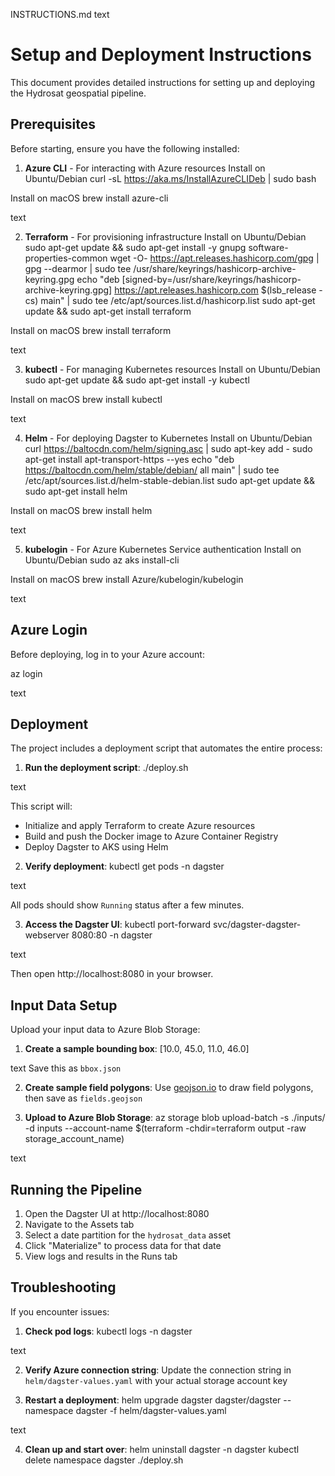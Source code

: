 INSTRUCTIONS.md
text
# Setup and Deployment Instructions

This document provides detailed instructions for setting up and deploying the Hydrosat geospatial pipeline.

## Prerequisites

Before starting, ensure you have the following installed:

1. **Azure CLI** - For interacting with Azure resources
Install on Ubuntu/Debian
curl -sL https://aka.ms/InstallAzureCLIDeb | sudo bash

Install on macOS
brew install azure-cli

text

2. **Terraform** - For provisioning infrastructure
Install on Ubuntu/Debian
sudo apt-get update && sudo apt-get install -y gnupg software-properties-common
wget -O- https://apt.releases.hashicorp.com/gpg | gpg --dearmor | sudo tee /usr/share/keyrings/hashicorp-archive-keyring.gpg
echo "deb [signed-by=/usr/share/keyrings/hashicorp-archive-keyring.gpg] https://apt.releases.hashicorp.com $(lsb_release -cs) main" | sudo tee /etc/apt/sources.list.d/hashicorp.list
sudo apt-get update && sudo apt-get install terraform

Install on macOS
brew install terraform

text

3. **kubectl** - For managing Kubernetes resources
Install on Ubuntu/Debian
sudo apt-get update && sudo apt-get install -y kubectl

Install on macOS
brew install kubectl

text

4. **Helm** - For deploying Dagster to Kubernetes
Install on Ubuntu/Debian
curl https://baltocdn.com/helm/signing.asc | sudo apt-key add -
sudo apt-get install apt-transport-https --yes
echo "deb https://baltocdn.com/helm/stable/debian/ all main" | sudo tee /etc/apt/sources.list.d/helm-stable-debian.list
sudo apt-get update && sudo apt-get install helm

Install on macOS
brew install helm

text

5. **kubelogin** - For Azure Kubernetes Service authentication
Install on Ubuntu/Debian
sudo az aks install-cli

Install on macOS
brew install Azure/kubelogin/kubelogin

text

## Azure Login

Before deploying, log in to your Azure account:

az login

text

## Deployment

The project includes a deployment script that automates the entire process:

1. **Run the deployment script**:
./deploy.sh

text

This script will:
- Initialize and apply Terraform to create Azure resources
- Build and push the Docker image to Azure Container Registry
- Deploy Dagster to AKS using Helm

2. **Verify deployment**:
kubectl get pods -n dagster

text

All pods should show `Running` status after a few minutes.

3. **Access the Dagster UI**:
kubectl port-forward svc/dagster-dagster-webserver 8080:80 -n dagster

text

Then open http://localhost:8080 in your browser.

## Input Data Setup

Upload your input data to Azure Blob Storage:

1. **Create a sample bounding box**:
[10.0, 45.0, 11.0, 46.0]

text
Save this as `bbox.json`

2. **Create sample field polygons**:
Use [geojson.io](https://geojson.io) to draw field polygons, then save as `fields.geojson`

3. **Upload to Azure Blob Storage**:
az storage blob upload-batch -s ./inputs/ -d inputs --account-name $(terraform -chdir=terraform output -raw storage_account_name)

text

## Running the Pipeline

1. Open the Dagster UI at http://localhost:8080
2. Navigate to the Assets tab
3. Select a date partition for the `hydrosat_data` asset
4. Click "Materialize" to process data for that date
5. View logs and results in the Runs tab

## Troubleshooting

If you encounter issues:

1. **Check pod logs**:
kubectl logs -n dagster <pod-name>

text

2. **Verify Azure connection string**:
Update the connection string in `helm/dagster-values.yaml` with your actual storage account key

3. **Restart a deployment**:
helm upgrade dagster dagster/dagster --namespace dagster -f helm/dagster-values.yaml

text

4. **Clean up and start over**:
helm uninstall dagster -n dagster
kubectl delete namespace dagster
./deploy.sh

